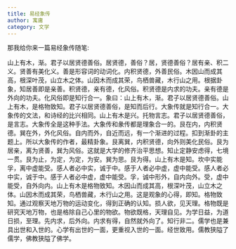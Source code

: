 ```yaml
---
title: 易经象传
author: 寓庸
category: 文学
---
```

           

那我给你来一篇易经象传随笔:

山上有木，渐。君子以居贤德善俗。居贤德，善俗？居，贤德善俗？居有亲、积二义。贤善有美化义。善是形容词的动词化。内积贤德，外善民俗。木因山而成其高，根深叶茂，山立木之体。山因木而成其荣，鸟栖兽藏，木行山之用。根据卦象，知居善即是亲善。积贤德，亲有德，化风俗。积贤德是内求的功夫。亲有德是外向的功夫。化风俗即是知行合一。象曰：山上有木，渐。君子以居贤德善俗。山上有木，是格物致知。君子以居贤德善俗，是知而后行。大象传就是知行合一。大象传的文法，和诗经的比兴相同。山上有木是兴。托物言志。君子以居贤德善俗，是言志。大象传全是这种手法。大象传和彖传都是理象合一的。艮在内，内积贤德。巽在外，外化风俗。自内而外，自近而远，有一个渐进的过程。扣到渐卦的主题上。所以大象传的作者，最精卦象。艮离巽，内积贤德，向外则美化民俗。艮为居亲，离为贤善，巽为风俗。这就是大学的修齐治平思想。知止定静安虑得，七境一贯。艮为止，为定，为定，为安。巽为思。艮为得。山上有木是知。坎中实能孚，离中虚能受。感人者必中实，诚于中。感于人者必中虚，虚中能受。感人者必中实，诚于中。感于人者必中虚，虚中能受。孚，诚中形外，自内向外。受，虚中能受，自外向内。山上有木是格物致知。木因山而成其高，根深叶茂，山立木之体。山因木而成其荣，鸟栖兽藏，木行山之用。这是观象的心得，即知。格物致知。通过观察天地万物的运动变化，得到正确的认知。损人欲，见天理。格物既是研究天地万物，也是格除自己心里的物欲。物欲既格，天理自见。为学日益，为道日损，至理。先内求，后外向。内求有得，自然就外向了。知行非二。儒学也是兼具出世和入世的。心学有出世的一面，更重视入世的一面。经世致用。儒教狭隘了儒学，佛教狭隘了佛学。